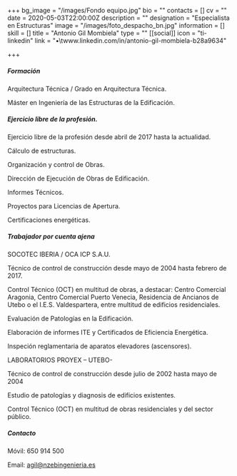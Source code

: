 +++
bg_image = "/images/Fondo equipo.jpg"
bio = ""
contacts = []
cv = ""
date = 2020-05-03T22:00:00Z
description = ""
designation = "Especialista en Estructuras"
image = "/images/foto_despacho_bn.jpg"
information = []
skill = []
title = "Antonio Gil Mombiela"
type = ""
[[social]]
icon = "ti-linkedin"
link = "•\twww.linkedin.com/in/antonio-gil-mombiela-b28a9634"

+++
##### Formación

Arquitectura Técnica / Grado en Arquitectura Técnica.

Máster en Ingeniería de las Estructuras de la Edificación.

##### Ejercicio libre de la profesión.

Ejercicio libre de la profesión desde abril de 2017 hasta la actualidad.

Cálculo de estructuras.

Organización y control de Obras.

Dirección de Ejecución de Obras de Edificación.

Informes Técnicos.

Proyectos para Licencias de Apertura.

Certificaciones energéticas.

##### Trabajador por cuenta ajena

SOCOTEC IBERIA / OCA ICP S.A.U.

Técnico de control de construcción desde mayo de 2004 hasta febrero de 2017.

Control Técnico (OCT) en multitud de obras, a destacar: Centro Comercial Aragonia, Centro Comercial Puerto Venecia, Residencia de Ancianos de Utebo o el I.E.S. Valdespartera, entre multitud de edificios residenciales.

Evaluación de Patologías en la Edificación.

Elaboración de informes ITE y Certificados de Eficiencia Energética.

Inspeción reglamentaria de aparatos elevadores (ascensores).

LABORATORIOS PROYEX – UTEBO-

Técnico de control de construcción desde julio de 2002 hasta mayo de 2004

Estudio de patologías y diagnosis de edificios existentes.

Control Técnico (OCT) en multitud de obras residenciales y del sector público.

##### Contacto

Móvil: 650 914 500

Email: agil@nzebingenieria.es